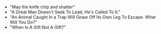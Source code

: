 - "May the knife chip and shatter"
- "A Great Man Doesn't Seek To Lead, He's Called To It."
- "An Animal Caught In a Trap Will Gnaw Off Its Own Leg To Escape. What Will You Do?"
- "When Is A Gift Not A Gift?"
